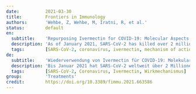 ```yaml
---
date:          2021-03-30
title:         Frontiers in Immunology
authors:       'Wehbe, Z, Wehbe, M, Iratni, R, et al.'
status:        default
en:
  subtitle:    'Repurposing Ivermectin for COVID-19: Molecular Aspects and Therapeutic Possibilities'
  description: 'As of January 2021, SARS-CoV-2 has killed over 2 million individuals across the world. As such, there is an urgent need for vaccines and therapeutics to reduce the burden of COVID-19. Several vaccines, including mRNA, vector-based vaccines, and inactivated vaccines, have been approved for emergency use in various countries. However, the slow roll-out of vaccines and insufficient global supply remains a challenge to turn the tide of the pandemic. Moreover, vaccines are important tools for preventing the disease but therapeutic tools to treat patients are also needed. As such, since the beginning of the pandemic, repurposed FDA-approved drugs have been sought as potential therapeutic options for COVID-19 due to their known safety profiles and potential anti-viral effects. One of these drugs is ivermectin (IVM), an antiparasitic drug created in the 1970s. IVM later exerted antiviral activity against various viruses including SARS-CoV-2. In this review, we delineate the story of how this antiparasitic drug was eventually identified as a potential treatment option for COVID-19. We review SARS-CoV-2 lifecycle, the role of the nucleocapsid protein, the turning points in past research that provided initial ’hints’ for IVM’s antiviral activity and its molecular mechanism of action- and finally, we culminate with the current clinical findings.'
  tags:        [SARS-CoV-2, coronavirus, ivermectin, mechanism of action]
de:
  subtitle:    'Wiederverwendung von Ivermectin für COVID-19: Molekulare Aspekte und therapeutische Möglichkeiten'
  description: 'Bis Januar 2021 hat SARS-CoV-2 weltweit über 2 Millionen Menschen getötet. Es besteht daher ein dringender Bedarf an Impfstoffen und Therapeutika, um die Belastung durch COVID-19 zu verringern. Mehrere Impfstoffe, darunter mRNA, vektorbasierte Impfstoffe und inaktivierte Impfstoffe, sind in verschiedenen Ländern für den Notfalleinsatz zugelassen worden. Die langsame Einführung von Impfstoffen und die unzureichende weltweite Versorgung stellen jedoch nach wie vor eine Herausforderung dar, wenn es darum geht, der Pandemie Einhalt zu gebieten. Darüber hinaus sind Impfstoffe wichtige Instrumente zur Vorbeugung der Krankheit, aber es werden auch therapeutische Instrumente zur Behandlung der Patienten benötigt. So wurden seit Beginn der Pandemie von der FDA zugelassene Medikamente aufgrund ihres bekannten Sicherheitsprofils und ihrer potenziellen antiviralen Wirkung als potenzielle Therapieoptionen für COVID-19 gesucht. Eines dieser Medikamente ist Ivermectin (IVM), ein in den 1970er Jahren entwickeltes Antiparasitikum. Später zeigte IVM eine antivirale Wirkung gegen verschiedene Viren, darunter SARS-CoV-2. In dieser Übersichtsarbeit beschreiben wir, wie dieses Antiparasitikum schließlich als potenzielle Behandlungsoption für COVID-19 identifiziert wurde. Wir geben einen Überblick über den Lebenszyklus von SARS-CoV-2, die Rolle des Nukleokapsidproteins, die Wendepunkte in der bisherigen Forschung, die erste ’Hinweise’ auf die antivirale Aktivität von IVM lieferten, und seinen molekularen Wirkmechanismus - und schließlich kommen wir zu den aktuellen klinischen Ergebnissen.' 
  tags:        [SARS-CoV-2, Coronavirus, Ivermectin, Wirkmechanismus]
group:         'Treatments'
credit:        https://doi.org/10.3389/fimmu.2021.663586
---
```

